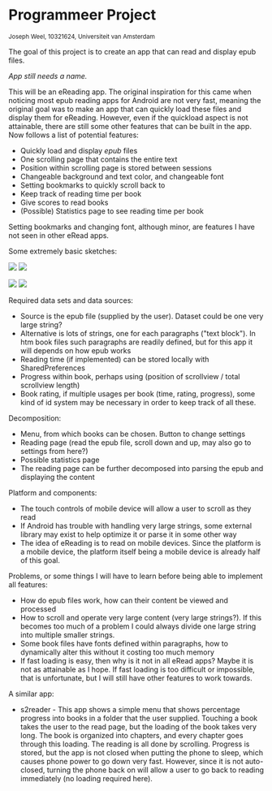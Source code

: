 # Programmeer Project

<sub>Joseph Weel, 10321624, Universiteit van Amsterdam</sub>

The goal of this project is to create an app that can read and display epub files.

*App still needs a name.*

This will be an eReading app. The original inspiration for this came when noticing
most epub reading apps for Android are not very fast, meaning the original goal
was to make an app that can quickly load these files and display them for eReading.
However, even if the quickload aspect is not attainable, there are still some other
features that can be built in the app. Now follows a list of potential features:
* Quickly load and display *epub* files
* One scrolling page that contains the entire text
* Position within scrolling page is stored between sessions
* Changeable background and text color, and changeable font
* Setting bookmarks to quickly scroll back to
* Keep track of reading time per book
* Give scores to read books
* (Possible) Statistics page to see reading time per book

Setting bookmarks and changing font, although minor, are features I have not
seen in other eRead apps.

Some extremely basic sketches:

![](doc/menu.png) ![](doc/read.png)

![](doc/settings.png) ![](doc/stats.png)

Required data sets and data sources:
* Source is the epub file (supplied by the user). Dataset could be one very large string?
* Alternative is lots of strings, one for each paragraphs ("text block"). In htm book files
	such paragraphs	are readily defined, but for this app it will depends on how epub works
* Reading time (if implemented) can be stored locally with SharedPreferences
* Progress within book, perhaps using (position of scrollview / total scrollview length)
* Book rating, if multiple usages per book (time, rating, progress), some kind of
	id system may be necessary in order to keep track of all these.

Decomposition:
* Menu, from which books can be chosen. Button to change settings
* Reading page (read the epub file, scroll down and up, may also go to settings from here?)
* Possible statistics page
* The reading page can be further decomposed into parsing the epub and displaying the content

Platform and components:
* The touch controls of mobile device will allow a user to scroll as they read
* If Android has trouble with handling very large strings, some external library may exist
	to help optimize it or parse it in some other way
* The idea of eReading is to read on mobile devices. Since the platform is a mobile
	device, the platform itself being a mobile device is already half of this goal.

Problems, or some things I will have to learn before being able to implement all features:
* How do epub files work, how can their content be viewed and processed
* How to scroll and operate very large content (very large strings?). If this becomes
	too much of a problem I could always divide one large string into multiple smaller strings.
* Some book files have fonts defined within paragraphs, how to dynamically alter
	this without it costing too much memory
* If fast loading is easy, then why is it not in all eRead apps? Maybe it is not as attainable
	as I hope. If fast loading is too difficult or impossible, that is unfortunate, but
	I will still have other features to work towards.

A similar app:
* s2reader - This app shows a simple menu that shows percentage progress into books in 
	a folder that the user supplied. Touching a book takes the user to the read page,
	but the loading of the book takes very long. The book is organized into chapters,
	and every chapter goes through this loading. The reading is all done by scrolling.
	Progress is stored, but the app is not closed when putting the phone to sleep, which
	causes phone power to go down very fast. However, since it is not auto-closed, turning the
	phone back on will allow a user to go back to reading immediately (no loading required here).